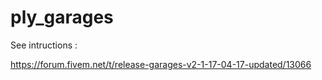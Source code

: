 # ply_garages

See intructions :

https://forum.fivem.net/t/release-garages-v2-1-17-04-17-updated/13066
